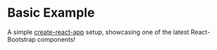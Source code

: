 # Basic Example

A simple [create-react-app](CRA-README.md) setup, showcasing one of the latest React-Bootstrap components!
